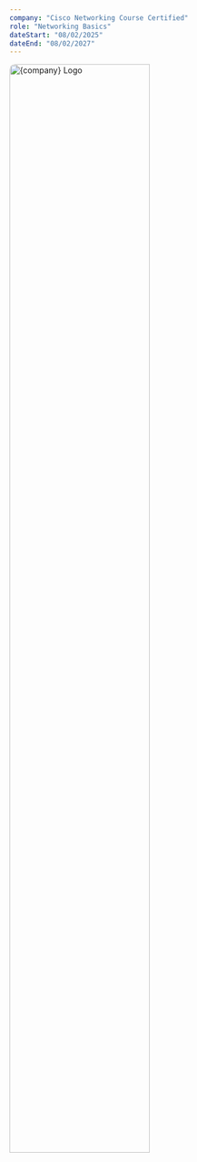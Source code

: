 ```yaml
---
company: "Cisco Networking Course Certified" 
role: "Networking Basics"
dateStart: "08/02/2025"
dateEnd: "08/02/2027"
---
```

  <img src="/assets/certif2.webp" alt="{company} Logo" width="70%" height="70%" style="border-radius: 10px; ">



